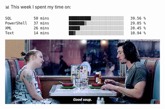 📊 This week I spent my time on:
<!--START_SECTION:waka-->
```text
SQL          50 mins         ██████████░░░░░░░░░░░░░░░   39.56 % 
PowerShell   37 mins         ███████▒░░░░░░░░░░░░░░░░░   29.05 % 
XML          26 mins         █████░░░░░░░░░░░░░░░░░░░░   20.45 % 
Text         14 mins         ██▓░░░░░░░░░░░░░░░░░░░░░░   10.94 % 
```
<!--END_SECTION:waka-->


![](goodSoup.gif)
